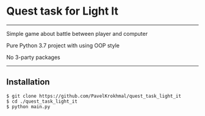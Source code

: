 # Quest task for Light It

---

Simple game about battle between player and computer

Pure Python 3.7 project with using OOP style

No 3-party packages

---

## Installation

```
$ git clone https://github.com/PavelKrokhmal/quest_task_light_it
$ cd ./quest_task_light_it
$ python main.py
```
